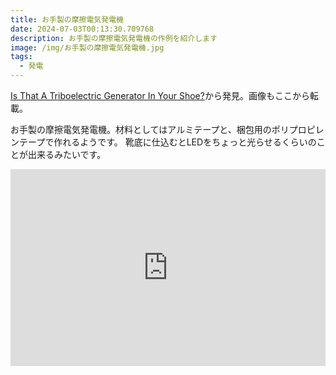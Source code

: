 ```yaml
---
title: お手製の摩擦電気発電機
date: 2024-07-03T00:13:30.709768
description: お手製の摩擦電気発電機の作例を紹介します
image: /img/お手製の摩擦電気発電機.jpg
tags:
  - 発電
---
```

[Is That A Triboelectric Generator In Your Shoe?](https://hackaday.com/2024/06/06/is-that-a-triboelectric-generator-in-your-shoe/)から発見。画像もここから転載。

お手製の摩擦電気発電機。材料としてはアルミテープと、梱包用のポリプロピレンテープで作れるようです。
靴底に仕込むとLEDをちょっと光らせるくらいのことが出来るみたいです。

<iframe width="100%" height="315" src="https://www.youtube.com/embed/oJNrhL2hCcc" title="YouTube video player" frameborder="0" allow="accelerometer; autoplay; clipboard-write; encrypted-media; gyroscope; picture-in-picture" allowfullscreen></iframe>



